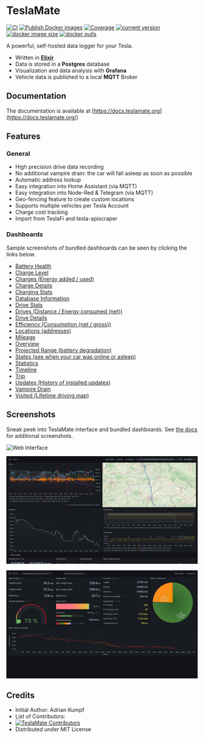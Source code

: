 # TeslaMate

[![CI](https://github.com/teslamate-org/teslamate/actions/workflows/devops.yml/badge.svg)](https://github.com/teslamate-org/teslamate/actions/workflows/devops.yml)
[![Publish Docker images](https://github.com/teslamate-org/teslamate/actions/workflows/buildx.yml/badge.svg)](https://github.com/teslamate-org/teslamate/actions/workflows/buildx.yml)
[![Coverage](https://coveralls.io/repos/github/teslamate-org/teslamate/badge.svg?branch=main)](https://coveralls.io/github/teslamate-org/teslamate?branch=main)
[![current version](https://img.shields.io/docker/v/teslamate/teslamate/latest)](https://hub.docker.com/r/teslamate/teslamate)
[![docker image size](https://img.shields.io/docker/image-size/teslamate/teslamate/latest)](https://hub.docker.com/r/teslamate/teslamate)
[![docker pulls](https://img.shields.io/docker/pulls/teslamate/teslamate?color=%23099cec)](https://hub.docker.com/r/teslamate/teslamate)

A powerful, self-hosted data logger for your Tesla.

- Written in **[Elixir](https://elixir-lang.org/)**
- Data is stored in a **Postgres** database
- Visualization and data analysis with **Grafana**
- Vehicle data is published to a local **MQTT** Broker

## Documentation

The documentation is available at [https://docs.teslamate.org](https://docs.teslamate.org/)

## Features

### General

- High precision drive data recording
- No additional vampire drain: the car will fall asleep as soon as possible
- Automatic address lookup
- Easy integration into Home Assistant (via MQTT)
- Easy integration into Node-Red & Telegram (via MQTT)
- Geo-fencing feature to create custom locations
- Supports multiple vehicles per Tesla Account
- Charge cost tracking
- Import from TeslaFi and tesla-apiscraper

### Dashboards

Sample screenshots of bundled dashboards can be seen by clicking the links below.

- [Battery Health](https://docs.teslamate.org/docs/screenshots/#battery-health)
- [Charge Level](https://docs.teslamate.org/docs/screenshots/#charge-level)
- [Charges (Energy added / used)](https://docs.teslamate.org/docs/screenshots#charges)
- [Charge Details](https://docs.teslamate.org/docs/screenshots#charge-details)
- [Charging Stats](https://docs.teslamate.org/docs/screenshots#charging-stats)
- [Database Information](https://docs.teslamate.org/docs/screenshots/#database-information)
- [Drive Stats](https://docs.teslamate.org/docs/screenshots#drive-stats)
- [Drives (Distance / Energy consumed (net))](https://docs.teslamate.org/docs/screenshots/#drives)
- [Drive Details](https://docs.teslamate.org/docs/screenshots/#drive-details)
- [Efficiency (Consumption (net / gross))](https://docs.teslamate.org/docs/screenshots#efficiency)
- [Locations (addresses)](https://docs.teslamate.org/docs/screenshots/#location-addresses)
- [Mileage](https://docs.teslamate.org/docs/screenshots/#mileage)
- [Overview](https://docs.teslamate.org/docs/screenshots/#overview)
- [Projected Range (battery degradation)](https://docs.teslamate.org/docs/screenshots#projected-range)
- [States (see when your car was online or asleep)](https://docs.teslamate.org/docs/screenshots#states)
- [Statistics](https://docs.teslamate.org/docs/screenshots/#statistics)
- [Timeline](https://docs.teslamate.org/docs/screenshots/#timeline)
- [Trip](https://docs.teslamate.org/docs/screenshots/#trip)
- [Updates (History of installed updates)](https://docs.teslamate.org/docs/screenshots#updates)
- [Vampire Drain](https://docs.teslamate.org/docs/screenshots#vampire-drain)
- [Visited (Lifetime driving map)](https://docs.teslamate.org/docs/screenshots/#visited-lifetime-driving-map)

## Screenshots

Sneak peek into TeslaMate interface and bundled dashboards. See [the docs](https://docs.teslamate.org/docs/screenshots) for additional screenshots.

![Web Interface](/website/static/screenshots/web_interface.png)

![Drive Details](/website/static/screenshots/drive.png)

![Battery Health](/website/static/screenshots/battery-health.png)

## Credits

- Initial Author: Adrian Kumpf
- List of Contributors:
- [![TeslaMate Contributors](https://contrib.rocks/image?repo=teslamate-org/teslamate)](https://github.com/teslamate-org/teslamate/graphs/contributors)
- Distributed under MIT License
